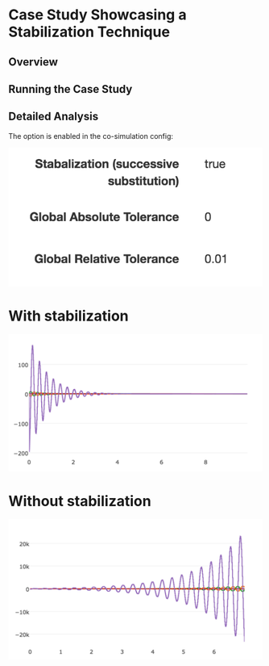 # Case Study Showcasing a Stabilization Technique

## Overview


## Running the Case Study


## Detailed Analysis



The option is enabled in the co-simulation config:

![alt text](images/config.png "Config")


# With stabilization

![alt text](images/stable.png "Stable")


# Without stabilization

![alt text](images/unstable.png "Un-stable")
